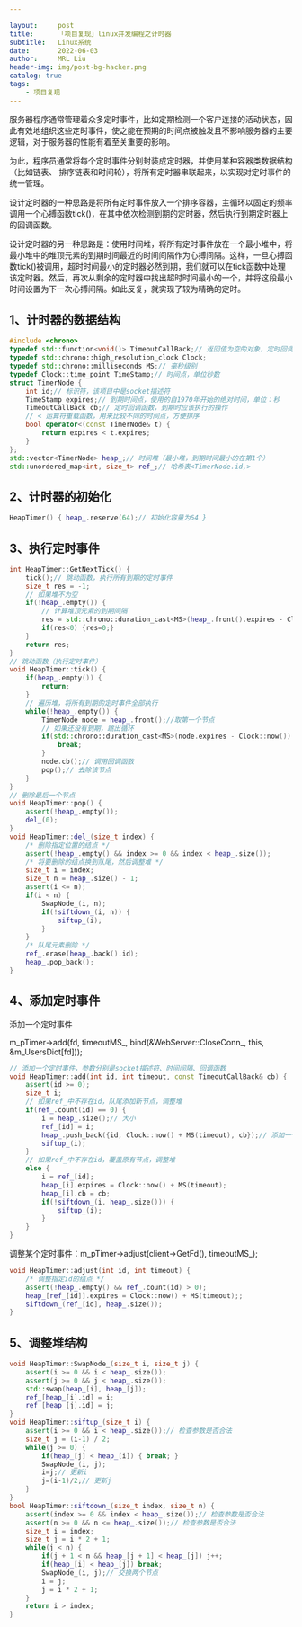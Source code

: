 ```yaml
---

layout:     post
title:      「项目复现」linux并发编程之计时器
subtitle:   Linux系统
date:       2022-06-03
author:     MRL Liu
header-img: img/post-bg-hacker.png
catalog: true
tags:
    - 项目复现
---
```


​        服务器程序通常管理着众多定时事件，比如定期检测一个客户连接的活动状态，因此有效地组织这些定时事件，使之能在预期的时间点被触发且不影响服务器的主要逻辑，对于服务器的性能有着至关重要的影响。

​        为此，程序员通常将每个定时事件分别封装成定时器，并使用某种容器类数据结构（比如链表、 排序链表和时间轮），将所有定时器串联起来，以实现对定时事件的统一管理。

​        设计定时器的一种思路是将所有定时事件放入一个排序容器，主循环以固定的频率调用一个心搏函数tick()，在其中依次检测到期的定时器，然后执行到期定时器上的回调函数。

​       设计定时器的另一种思路是：使用时间堆，将所有定时事件放在一个最小堆中，将最小堆中的堆顶元素的到期时间最近的时间间隔作为心搏间隔。这样，一旦心搏函数tick()被调用，超时时间最小的定时器必然到期，我们就可以在tick函数中处理该定时器。然后，再次从剩余的定时器中找出超时时间最小的一个，并将这段最小时间设置为下一次心搏间隔。如此反复，就实现了较为精确的定时。

## 1、计时器的数据结构

```c++
#include <chrono>
typedef std::function<void()> TimeoutCallBack;// 返回值为空的对象，定时回调
typedef std::chrono::high_resolution_clock Clock;
typedef std::chrono::milliseconds MS;// 毫秒级别
typedef Clock::time_point TimeStamp;// 时间点，单位秒数
struct TimerNode {
    int id;// 标识符，该项目中是socket描述符
    TimeStamp expires;// 到期时间点，使用的自1970年开始的绝对时间，单位：秒
    TimeoutCallBack cb;// 定时回调函数，到期时应该执行的操作
    // < 运算符重载函数，用来比较不同的时间点，方便排序
    bool operator<(const TimerNode& t) {
        return expires < t.expires;
    }
};
std::vector<TimerNode> heap_;// 时间堆（最小堆，到期时间最小的在第1个）
std::unordered_map<int, size_t> ref_;// 哈希表<TimerNode.id,>
```

## 2、计时器的初始化

```c++
HeapTimer() { heap_.reserve(64);// 初始化容量为64 }
```

## 3、执行定时事件

```c++
int HeapTimer::GetNextTick() {
    tick();// 跳动函数，执行所有到期的定时事件
    size_t res = -1;
    // 如果堆不为空
    if(!heap_.empty()) {
        // 计算堆顶元素的到期间隔
        res = std::chrono::duration_cast<MS>(heap_.front().expires - Clock::now()).count();
        if(res<0) {res=0;}
    }
    return res;
}
// 跳动函数（执行定时事件）
void HeapTimer::tick() {
    if(heap_.empty()) {
        return;
    }
    // 遍历堆，将所有到期的定时事件全部执行
    while(!heap_.empty()) {
        TimerNode node = heap_.front();//取第一个节点
        // 如果还没有到期，跳出循环
        if(std::chrono::duration_cast<MS>(node.expires - Clock::now()).count() > 0) { 
            break; 
        }
        node.cb();// 调用回调函数
        pop();// 去除该节点
    }
}
// 删除最后一个节点
void HeapTimer::pop() {
    assert(!heap_.empty());
    del_(0);
}
void HeapTimer::del_(size_t index) {
    /* 删除指定位置的结点 */
    assert(!heap_.empty() && index >= 0 && index < heap_.size());
    /* 将要删除的结点换到队尾，然后调整堆 */
    size_t i = index;
    size_t n = heap_.size() - 1;
    assert(i <= n);
    if(i < n) {
        SwapNode_(i, n);
        if(!siftdown_(i, n)) {
            siftup_(i);
        }
    }
    /* 队尾元素删除 */
    ref_.erase(heap_.back().id);
    heap_.pop_back();
}
```

## 4、添加定时事件

添加一个定时事件

m_pTimer->add(fd, timeoutMS_, bind(&WebServer::CloseConn_, this, &m_UsersDict[fd]));

```C++
// 添加一个定时事件，参数分别是socket描述符、时间间隔、回调函数
void HeapTimer::add(int id, int timeout, const TimeoutCallBack& cb) {
    assert(id >= 0);
    size_t i;
    // 如果ref_中不存在id，队尾添加新节点，调整堆
    if(ref_.count(id) == 0) {
        i = heap_.size();// 大小
        ref_[id] = i;
        heap_.push_back({id, Clock::now() + MS(timeout), cb});// 添加一个TimerNode
        siftup_(i);
    } 
    // 如果ref_中不存在id，覆盖原有节点，调整堆
    else {
        i = ref_[id];
        heap_[i].expires = Clock::now() + MS(timeout);
        heap_[i].cb = cb;
        if(!siftdown_(i, heap_.size())) {
            siftup_(i);
        }
    }
}
```

调整某个定时事件：m_pTimer->adjust(client->GetFd(), timeoutMS_);

```c++
void HeapTimer::adjust(int id, int timeout) {
    /* 调整指定id的结点 */
    assert(!heap_.empty() && ref_.count(id) > 0);
    heap_[ref_[id]].expires = Clock::now() + MS(timeout);;
    siftdown_(ref_[id], heap_.size());
}
```

## 5、调整堆结构

```c++
void HeapTimer::SwapNode_(size_t i, size_t j) {
    assert(i >= 0 && i < heap_.size());
    assert(j >= 0 && j < heap_.size());
    std::swap(heap_[i], heap_[j]);
    ref_[heap_[i].id] = i;
    ref_[heap_[j].id] = j;
} 
void HeapTimer::siftup_(size_t i) {
    assert(i >= 0 && i < heap_.size());// 检查参数是否合法
    size_t j = (i-1) / 2;
    while(j >= 0) {
        if(heap_[j] < heap_[i]) { break; }
        SwapNode_(i, j);
        i=j;// 更新i
        j=(i-1)/2;// 更新j
    }
}
bool HeapTimer::siftdown_(size_t index, size_t n) {
    assert(index >= 0 && index < heap_.size());// 检查参数是否合法
    assert(n >= 0 && n <= heap_.size());// 检查参数是否合法
    size_t i = index;
    size_t j = i * 2 + 1;
    while(j < n) {
        if(j + 1 < n && heap_[j + 1] < heap_[j]) j++;
        if(heap_[i] < heap_[j]) break;
        SwapNode_(i, j);// 交换两个节点
        i = j;
        j = i * 2 + 1;
    }
    return i > index;
}
```



> 



